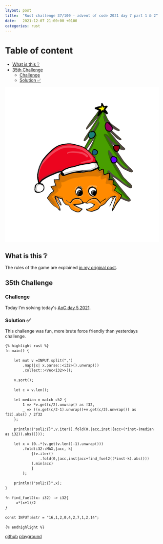 ```yaml
---
layout: post
title:  "Rust challenge 37/100 - advent of code 2021 day 7 part 1 & 2"
date:   2021-12-07 21:00:00 +0100
categories: rust
---
```



#  Table of content
<!-- MarkdownTOC autolink="true" -->

- [What is this :grey_question:](#what-is-this-grey_question)
- [35th Challenge](#35th-challenge)
	- [Challenge](#challenge)
	- [Solution :white_check_mark:](#solution-white_check_mark)

<!-- /MarkdownTOC -->
![](/assets/img/aoc.png)
## What is this :grey_question: 

The rules of the game are explained [in my original post](https://maebli.github.io/rust/2021/10/18/100rust.html). 

## 35th Challenge
### Challenge

Today I'm solving today's [AoC day 5 2021](https://adventofcode.com/2021/day/7).

### Solution :white_check_mark:

This challenge was fun, more brute force friendly than yesterdays challenge. 

	{% highlight rust %}
	fn main() {

	    let mut v =INPUT.split(",")
	        .map(|x| x.parse::<i32>().unwrap())
	        .collect::<Vec<i32>>();

	    v.sort();

	    let c = v.len();

	    let median = match c%2 {
	        1 => *v.get(c/2).unwrap() as f32,
	        _ => ((v.get(c/2-1).unwrap()+v.get(c/2).unwrap()) as f32).abs() / 2f32
	    };

	    println!("sol1:{}",v.iter().fold(0,|acc,inst|{acc+(*inst-(median as i32)).abs()}));

	    let x = (0..*(v.get(v.len()-1).unwrap()))
	        .fold(i32::MAX,|acc, k|
	            {(v.iter()
	                .fold(0,|acc,inst|acc+find_fuel2((*inst-k).abs()))
	            ).min(acc)
	            }
	        );

	    println!("sol2:{}",x);
	}

	fn find_fuel2(x: i32) -> i32{
	     x*(x+1)/2
	}

	const INPUT:&str = "16,1,2,0,4,2,7,1,2,14";

	{% endhighlight %}

[github](https://github.com/maebli/100rustsnippets/tree/master/aoc-2021-day7)
[playground](https://play.rust-lang.org/?version=stable&edition=2021&gist=d2cb739f7d536d226a3994feec0d1e7c)


